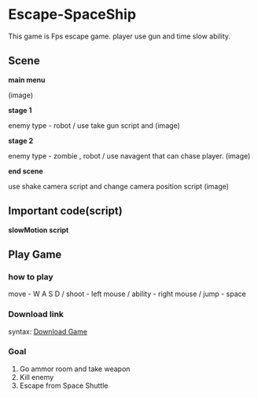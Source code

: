 # Escape-SpaceShip
This game is Fps escape game. player use gun and time slow ability.

## Scene
__main menu__

(image)

__stage 1__

enemy type - robot / use take gun script and 
(image)

__stage 2__

enemy type - zombie , robot / use navagent that can chase player.
(image)

__end scene__

use shake camera script and change camera position script
(image)

## Important code(script)
__slowMotion script__

## Play Game

### how to play
move - W A S D /
shoot - left mouse /
ability - right mouse /
jump - space

### Download link
syntax: [Download Game](https://drive.google.com/open?id=1poyoV48MA4aQPrW9cr7MWStEPFnwfU8q)

### Goal
1. Go ammor room and take weapon
2. Kill enemy
3. Escape from Space Shuttle

